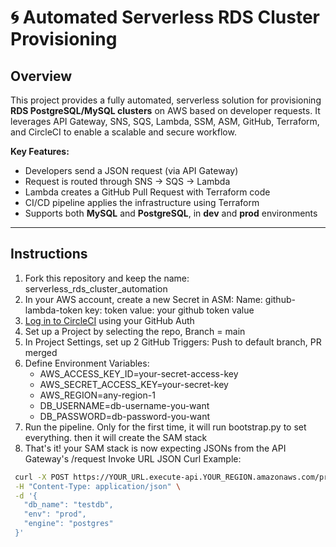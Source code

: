 # 🌀 Automated Serverless RDS Cluster Provisioning

##  Overview

This project provides a fully automated, serverless solution for provisioning **RDS PostgreSQL/MySQL clusters** on AWS based on developer requests. It leverages API Gateway, SNS, SQS, Lambda, SSM, ASM, GitHub, Terraform, and CircleCI to enable a scalable and secure workflow.

**Key Features:**
- Developers send a JSON request (via API Gateway)
- Request is routed through SNS → SQS → Lambda
- Lambda creates a GitHub Pull Request with Terraform code
- CI/CD pipeline applies the infrastructure using Terraform
- Supports both **MySQL** and **PostgreSQL**, in **dev** and **prod** environments

---

##  Instructions

1. Fork this repository and keep the name: serverless_rds_cluster_automation
2. In your AWS account, create a new Secret in ASM:
    Name: github-lambda-token
    key: token
    value: your github token value
2. [Log in to CircleCI](https://circleci.com/vcs-authorize) using your GitHub Auth
3. Set up a Project by selecting the repo, Branch = main
4. In Project Settings, set up 2 GitHub Triggers: Push to default branch, PR merged
4. Define Environment Variables:
   - AWS_ACCESS_KEY_ID=your-secret-access-key
   - AWS_SECRET_ACCESS_KEY=your-secret-key
   - AWS_REGION=any-region-1
   - DB_USERNAME=db-username-you-want
   - DB_PASSWORD=db-password-you-want
5. Run the pipeline. Only for the first time, it will run bootstrap.py to set everything. then it will create the SAM stack
6. That's it! your SAM stack is now expecting JSONs from the API Gateway's /request Invoke URL
    JSON Curl Example:
 ```bash
  curl -X POST https://YOUR_URL.execute-api.YOUR_REGION.amazonaws.com/provision/request \
  -H "Content-Type: application/json" \
  -d '{
    "db_name": "testdb",
    "env": "prod",
    "engine": "postgres"
  }'
